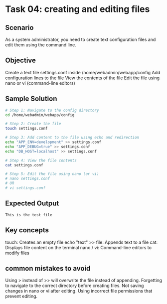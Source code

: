 # Task 04: creating and editing files

## Scenario
As a system administrator, you need to create text configuration files and edit them using the command line.

## Objective
Create a text file settings.conf inside /home/webadmin/webapp/config
Add configuration lines to the file
View the contents of the file
Edit the file using nano or vi (command-line editors)

## Sample Solution

```bash
# Step 1: Navigate to the config directory
cd /home/webadmin/webapp/config

# Step 2: Create the file
touch settings.conf

# Step 3: Add content to the file using echo and redirection
echo "APP_ENV=development" >> settings.conf
echo "APP_DEBUG=true" >> settings.conf
echo "DB_HOST=localhost" >> settings.conf

# Step 4: View the file contents
cat settings.conf

# Step 5: Edit the file using nano (or vi)
# nano settings.conf
# OR
# vi settings.conf
```

## Expected Output
```
This is the test file
```

## Key concepts
touch: Creates an empty file
echo "text" >> file: Appends text to a file
cat: Displays file content on the terminal
nano / vi: Command-line editors to modify files

## common mistakes to avoid

Using > instead of >> will overwrite the file instead of appending.
Forgetting to navigate to the correct directory before creating files.
Not saving changes in nano or vi after editing.
Using incorrect file permissions that prevent editing.
